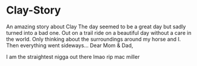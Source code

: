 # Clay-Story
An amazing story about Clay
The day seemed to be a great day but sadly turned into a bad one.
Out on a trail ride on a beautiful day without a care in the world.
Only thinking about the surroundings around my horse and I.
Then everything went sideways...
Dear Mom & Dad,

I am the straightest nigga out there
lmao rip mac miller
